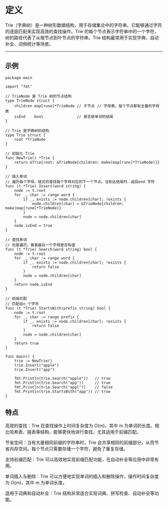 # 定义

Trie（字典树）是一种树形数据结构，用于存储集合中的字符串。它能够通过字符的逐层匹配来实现高效的查找操作。Trie 的每个节点表示字符串中的一个字符，树的路径代表了从根节点到叶节点的字符串。Trie 结构最常用于实现字典、自动补全、词频统计等场景。

---

## 示例

```golang
package main

import "fmt"

// TrieNode 是 Trie 树的节点结构
type TrieNode struct {
    children map[rune]*TrieNode // 子节点 // 字母表。每个节点都有全量的字母表
    isEnd    bool               // 是否是单词的结尾
}

// Trie 是字典树的结构
type Trie struct {
    root *TrieNode
}

// 初始化 Trie
func NewTrie() *Trie {
    return &Trie{root: &TrieNode{children: make(map[rune]*TrieNode)}}
}

// 插入单词
// 遍历每个字母，链式的查找每个字母对应的下一个节点。当到达结尾时，返回end 字符
func (t *Trie) Insert(word string) {
    node := t.root
    for _, char := range word {
        if _, exists := node.children[char]; !exists {
            node.children[char] = &TrieNode{children: make(map[rune]*TrieNode)}
        }
        node = node.children[char]
    }
    node.isEnd = true
}

// 查找单词
// 也是遍历，看看最后一个字母是否有值
func (t *Trie) Search(word string) bool {
    node := t.root
    for _, char := range word {
        if _, exists := node.children[char]; !exists {
            return false
        }
        node = node.children[char]
    }
    return node.isEnd
}

// 前缀匹配
// 匹配前n 个字符
func (t *Trie) StartsWith(prefix string) bool {
    node := t.root
    for _, char := range prefix {
        if _, exists := node.children[char]; !exists {
            return false
        }
        node = node.children[char]
    }
    return true
}

func main() {
    trie := NewTrie()
    trie.Insert("apple")
    trie.Insert("app")

    fmt.Println(trie.Search("apple"))   // true
    fmt.Println(trie.Search("app"))     // true
    fmt.Println(trie.Search("appl"))    // false
    fmt.Println(trie.StartsWith("app")) // true
}
```

## 特点

高效的查找：Trie 在查找操作上时间复杂度为 O(m)，其中 m 为单词的长度。相比哈希表、链表等结构，能够更快地进行查找，尤其适用于前缀匹配。

节省空间：当有大量相同前缀的字符串时，Trie 会共享相同的前缀部分，从而节省内存空间。每个节点只需要存储一个字符，避免了重复存储。

支持前缀匹配：Trie 可以高效地实现前缀匹配功能，在自动补全等应用中非常有用。

单词插入与删除：Trie 可以方便地实现单词的插入和删除操作，操作时间复杂度为 O(m)，其中 m 为单词长度。

适用于词典和自动补全：Trie 结构非常适合实现词典、拼写检查、自动补全等功能。
